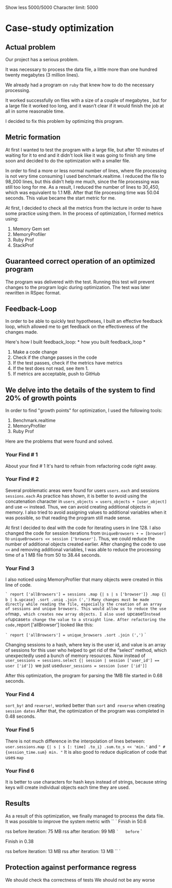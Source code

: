 Show less
5000/5000
Character limit: 5000
# Case-study optimization

## Actual problem
Our project has a serious problem.

It was necessary to process the data file, a little more than one hundred twenty megabytes (3 million lines).

We already had a program on `ruby` that knew how to do the necessary processing.

It worked successfully on files with a size of a couple of megabytes , but for a large file it worked too long, and it wasn’t clear if it would finish the job at all in some reasonable time.

I decided to fix this problem by optimizing this program.

## Metric formation


At first I wanted to test the program with a large file, but after 10 minutes of waiting for it to end and it didn't look like it was going to finish any time soon and decided to do the optimization with a smaller file.

In order to find a more or less normal number of lines, where file processing is not very time consuming I used benchmark.realtime.
I reduced the file to 98_000 lines, but this didn’t help me much, since the file processing was still too long for me.
As a result, I reduced the number of lines to 30_450, which was equivalent to 1.1 MB.
After that file processing time was 50.04 seconds. This value became the start metric for me.

At first, I decided to check all the metrics from the lecture in order to have some practice using them.
In the process of optimization, I formed metrics using:
1. Memory Gem set
2. MemoryProfiler
3. Ruby Prof
4. StackProf



## Guaranteed correct operation of an optimized program
The program was delivered with the test.
Running this test will prevent changes to the program logic during optimization.
The test was later rewritten in RSpec format.

## Feedback-Loop
In order to be able to quickly test hypotheses, I built an effective feedback loop,
which allowed me to get feedback on the effectiveness of the changes made.

Here's how I built feedback_loop: * how you built feedback_loop *
1. Make a code change
2. Check if the change passes in the code
3. If the test passes, check if the metrics have metrics
4. If the test does not read, see item 1.
5. If metrics are acceptable, push to GitHub

## We delve into the details of the system to find 20% of growth points
In order to find "growth points" for optimization, I used the following tools:
1. Benchmark.realtime
2. MemoryProfiler
3. Ruby Prof

Here are the problems that were found and solved.

### Your Find # 1
About your find # 1
It's hard to refrain from refactoring code right away.

### Your Find # 2
Several problematic areas were found for users `users.each` and sessions ` sessions.each`
As practice has shown, it is better to avoid using the concatenation character in `users_objects = users_objects + [user_object]` and use `<<` instead. Thus, we can avoid creating additional objects in memory. I also tried to avoid assigning values ​​to additional variables when it was possible, so that reading the program still made sense.

At first I decided to deal with the code for iterating users in line 128.
I also changed the code for session iterations from `UniqueBrowsers + = [browser]` to `uniqueBrowsers << session ['browser']`. Thus, we could reduce the number of additional objects created earlier.
After changing the code to use `<<` and removing additional variables, I was able to reduce the processing time of a 1 MB file from 50 to 38.44 seconds.
### Your Find 3
I also noticed using MemoryProfiler that many objects were created in this line of code.

`` `
report ['allBrowsers'] =
  sessions
    .map {| s | s ['browser']}
    .map {| b | b.upcase}
    .sort
    .uniq
    .join (',')
`` `
Many changes must be made directly while reading the file, especially the creation of an array of sessions and unique browsers. This would allow us to reduce the use of `map`, which creates new array objects. I also used `upcase!` Instead of `upcase` to change the value to a straight line. After refactoring the code, `report ['allBrowser'] looked like this:

`` `
report ['allBrowsers'] =
unique_browsers
  .sort
  .join (',')
`` `

Changing sessions to a hash, where key is the user id, and value is an array of sessions for this user who helped to get rid of the “select” method, which unexpectedly used a bunch of memory resources.
Now instead of `user_sessions = sessions.select {| session | session ['user_id'] == user ['id']} `we just used` user_sessions = session [user ['id']] `

After this optimization, the program for parsing the 1MB file started in 0.68 seconds.

### Your Find 4
`sort_by!` and `reverse!`, worked better than `sort` and` reverse` when creating `session dates` After that, the optimization of the program was completed in 0.48 seconds.

### Your Find 5
There is not much difference in the interpolation of lines between:
`user.sessions.map {| s | s [: time] .to_i} .sum.to_s << 'min.'`
and
`" # {session_time.sum} min. "`
It is also good to reduce duplication of code that uses `map`

### Your Find 6
It is better to use characters for hash keys instead of strings, because string keys will create individual objects each time they are used.

## Results
As a result of this optimization, we finally managed to process the data file.
It was possible to improve the system metric with
`` `
Finish in 50.6

rss before iteration: 75 MB
rss after iteration: 99 MB
`` `
  before
`` `

Finish in 0.38

rss before iteration: 13 MB
rss after iteration: 13 MB
`` `

## Protection against performance regress
We should check tha correctness of tests
We should not be any worse